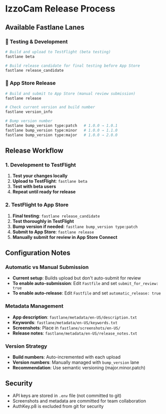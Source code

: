 # IzzoCam Release Process

## Available Fastlane Lanes

### 🧪 Testing & Development
```bash
# Build and upload to TestFlight (beta testing)
fastlane beta

# Build release candidate for final testing before App Store
fastlane release_candidate
```

### 🚀 App Store Release
```bash
# Build and submit to App Store (manual review submission)
fastlane release

# Check current version and build number
fastlane version_info

# Bump version number
fastlane bump_version type:patch   # 1.0.0 → 1.0.1
fastlane bump_version type:minor   # 1.0.0 → 1.1.0  
fastlane bump_version type:major   # 1.0.0 → 2.0.0
```

## Release Workflow

### 1. Development to TestFlight
1. **Test your changes locally**
2. **Upload to TestFlight**: `fastlane beta`
3. **Test with beta users**
4. **Repeat until ready for release**

### 2. TestFlight to App Store
1. **Final testing**: `fastlane release_candidate`
2. **Test thoroughly in TestFlight**
3. **Bump version if needed**: `fastlane bump_version type:patch`
4. **Submit to App Store**: `fastlane release`
5. **Manually submit for review in App Store Connect**

## Configuration Notes

### Automatic vs Manual Submission
- **Current setup**: Builds upload but don't auto-submit for review
- **To enable auto-submission**: Edit `Fastfile` and set `submit_for_review: true`
- **To enable auto-release**: Edit `Fastfile` and set `automatic_release: true`

### Metadata Management
- **App description**: `fastlane/metadata/en-US/description.txt`
- **Keywords**: `fastlane/metadata/en-US/keywords.txt`
- **Screenshots**: Place in `fastlane/screenshots/en-US/`
- **Release notes**: `fastlane/metadata/en-US/release_notes.txt`

### Version Strategy
- **Build numbers**: Auto-incremented with each upload
- **Version numbers**: Manually managed with `bump_version` lane
- **Recommendation**: Use semantic versioning (major.minor.patch)

## Security
- API keys are stored in `.env` file (not committed to git)
- Screenshots and metadata are committed for team collaboration
- AuthKey.p8 is excluded from git for security